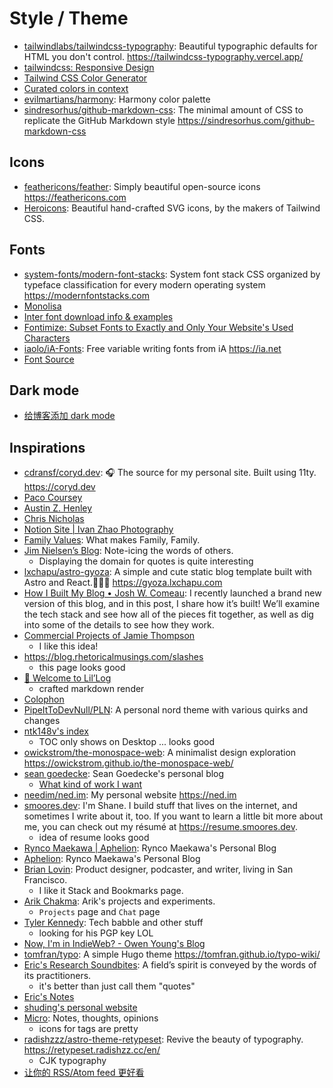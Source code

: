# Style / Theme

- [tailwindlabs/tailwindcss-typography](https://github.com/tailwindlabs/tailwindcss-typography): Beautiful typographic defaults for HTML you don't control. <https://tailwindcss-typography.vercel.app/>
- [tailwindcss: Responsive Design](https://tailwindcss.com/docs/responsive-design)
- [Tailwind CSS Color Generator](https://uicolors.app/create)
- [Curated colors in context](https://www.happyhues.co/palettes/12)
- [evilmartians/harmony](https://github.com/evilmartians/harmony): Harmony color palette
- [sindresorhus/github-markdown-css](https://github.com/sindresorhus/github-markdown-css): The minimal amount of CSS to replicate the GitHub Markdown style <https://sindresorhus.com/github-markdown-css>

## Icons

- [feathericons/feather](https://github.com/feathericons/feather): Simply beautiful open-source icons <https://feathericons.com>
- [Heroicons](https://heroicons.com/): Beautiful hand-crafted SVG icons, by the makers of Tailwind CSS.

## Fonts

- [system-fonts/modern-font-stacks](https://github.com/system-fonts/modern-font-stacks): System font stack CSS organized by typeface classification for every modern operating system <https://modernfontstacks.com>
- [Monolisa](https://www.monolisa.dev/)
- [Inter font download info & examples](https://onepagelove.com/typeface/inter)
- [Fontimize: Subset Fonts to Exactly and Only Your Website's Used Characters](https://daveon.design/introducing-fontimize-subset-fonts-to-exactly-and-only-your-websites-used-characters.html)
- [iaolo/iA-Fonts](https://github.com/iaolo/iA-Fonts): Free variable writing fonts from iA <https://ia.net>
- [Font Source](https://fontsource.org/)

## Dark mode

- [给博客添加 dark mode](https://taxodium.ink/setup-blog-color-scheme.html)

## Inspirations

- [cdransf/coryd.dev](https://github.com/cdransf/coryd.dev): 🎧 The source for my personal site. Built using 11ty. <https://coryd.dev>
- [Paco Coursey](https://paco.me/)
- [Austin Z. Henley](https://austinhenley.com/publications.html)
- [Chris Nicholas](https://chrisnicholas.dev/)
- [Notion Site | Ivan Zhao Photography](https://www.ivanzhaophotos.com)
- [Family Values](https://benji.org/family-values): What makes Family, Family.
- [Jim Nielsen’s Blog](https://notes.jim-nielsen.com/): Note-icing the words of others.
  - Displaying the domain for quotes is quite interesting
- [lxchapu/astro-gyoza](https://github.com/lxchapu/astro-gyoza): A simple and cute static blog template built with Astro and React.🥟🥟🥟 <https://gyoza.lxchapu.com>
- [How I Built My Blog • Josh W. Comeau](https://www.joshwcomeau.com/blog/how-i-built-my-blog-v2/): I recently launched a brand new version of this blog, and in this post, I share how it’s built! We’ll examine the tech stack and see how all of the pieces fit together, as well as dig into some of the details to see how they work.
- [Commercial Projects of Jamie Thompson](https://bishabosha.github.io/projects/)
  - I like this idea!
- https://blog.rhetoricalmusings.com/slashes
  - this page looks good
- [👋 Welcome to Lil’Log](https://lilianweng.github.io/posts/2024-11-28-reward-hacking/)
  - crafted markdown render
- [Colophon](https://switowski.com/colophon/)
- [PipeItToDevNull/PLN](https://github.com/PipeItToDevNull/PLN): A personal nord theme with various quirks and changes
- [ntk148v's index](https://ntk148v.github.io/posts/)
  - TOC only shows on Desktop ... looks good
- [owickstrom/the-monospace-web](https://github.com/owickstrom/the-monospace-web): A minimalist design exploration <https://owickstrom.github.io/the-monospace-web/>
- [sean goedecke](https://www.seangoedecke.com/): Sean Goedecke's personal blog
  - [What kind of work I want](https://www.seangoedecke.com/my-engineering-values/)
- [needim/ned.im](https://github.com/needim/ned.im): My personal website <https://ned.im>
- [smoores.dev](https://smoores.dev/): I'm Shane. I build stuff that lives on the internet, and sometimes I write about it, too. If you want to learn a little bit more about me, you can check out my résumé at https://resume.smoores.dev.
  - idea of resume looks good
- [Rynco Maekawa | Aphelion](https://rynco.me/about): Rynco Maekawa's Personal Blog
- [Aphelion](https://rynco.me/): Rynco Maekawa's Personal Blog
- [Brian Lovin](https://brianlovin.com/): Product designer, podcaster, and writer, living in San Francisco.
  - I like it Stack and Bookmarks page.
- [Arik Chakma](https://arikko.dev/projects): Arik's projects and experiments.
  - `Projects` page and `Chat` page
- [Tyler Kennedy](https://tkte.ch/): Tech babble and other stuff
  - looking for his PGP key LOL
- [Now, I'm in IndieWeb? - Owen Young's Blog](https://www.owenyoung.com/en/blog/indieweb/)
- [tomfran/typo](https://github.com/tomfran/typo): A simple Hugo theme <https://tomfran.github.io/typo-wiki/>
- [Eric's Research Soundbites](https://notes.ekzhang.com/reflections/research): A field’s spirit is conveyed by the words of its practitioners.
  - it's better than just call them "quotes"
- [Eric's Notes](https://notes.ekzhang.com/)
- [shuding's personal website ](https://github.com/shuding/shud.in)
- [Micro](https://kyswtn.com/micro): Notes, thoughts, opinions
  - icons for tags are pretty
- [radishzzz/astro-theme-retypeset](https://github.com/radishzzz/astro-theme-retypeset): Revive the beauty of typography. <https://retypeset.radishzz.cc/en/>
  - CJK typography
- [让你的 RSS/Atom feed 更好看](https://taxodium.ink/pretty-feed.html)
